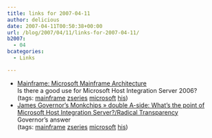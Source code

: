 ```yaml
---
title: links for 2007-04-11
author: delicious
date: 2007-04-11T00:50:38+00:00
url: /blog/2007/04/11/links-for-2007-04-11/
b2007:
  - 04
bcategories:
  - Links

---
```

  * <div>
      <a href="http://mainframe.typepad.com/blog/2007/04/microsoft_mainf.html">Mainframe: Microsoft Mainframe Architecture</a>
    </div>
    
    <div>
      Is there a good use for Microsoft Host Integration Server 2006?
    </div>
    
    <div>
      (tags: <a href="http://del.icio.us/frodenas/mainframe">mainframe</a> <a href="http://del.icio.us/frodenas/zseries">zseries</a> <a href="http://del.icio.us/frodenas/microsoft">microsoft</a> <a href="http://del.icio.us/frodenas/his">his</a>)
    </div>

  * <div>
      <a href="http://www.redmonk.com/jgovernor/2007/04/10/double-a-side-whats-the-point-of-microsoft-host-integration-serverradical-transparency/">James Governor’s Monkchips » double A-side: What’s the point of Microsoft Host Integration Server?/Radical Transparency</a>
    </div>
    
    <div>
      Governor&#8217;s answer
    </div>
    
    <div>
      (tags: <a href="http://del.icio.us/frodenas/mainframe">mainframe</a> <a href="http://del.icio.us/frodenas/zseries">zseries</a> <a href="http://del.icio.us/frodenas/microsoft">microsoft</a> <a href="http://del.icio.us/frodenas/his">his</a>)
    </div>
